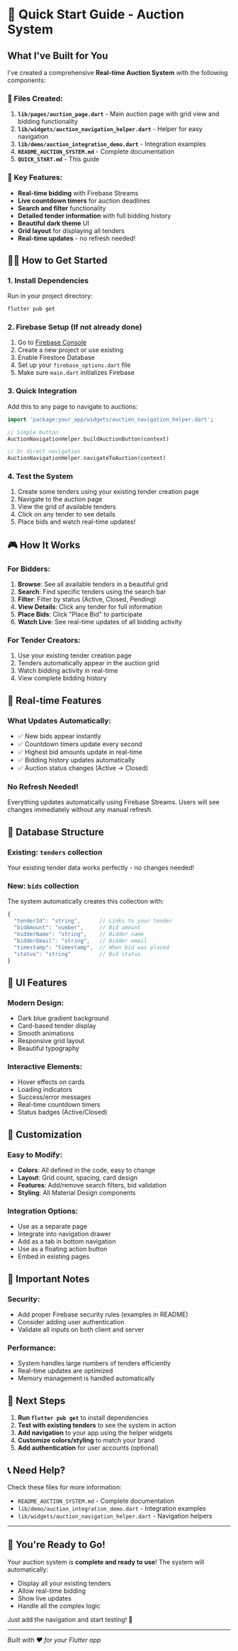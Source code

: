 # 🚀 Quick Start Guide - Auction System

## What I've Built for You

I've created a comprehensive **Real-time Auction System** with the following components:

### 📁 Files Created:
1. **`lib/pages/auction_page.dart`** - Main auction page with grid view and bidding functionality
2. **`lib/widgets/auction_navigation_helper.dart`** - Helper for easy navigation
3. **`lib/demo/auction_integration_demo.dart`** - Integration examples
4. **`README_AUCTION_SYSTEM.md`** - Complete documentation
5. **`QUICK_START.md`** - This guide

### 🎯 Key Features:
- **Real-time bidding** with Firebase Streams
- **Live countdown timers** for auction deadlines
- **Search and filter** functionality
- **Detailed tender information** with full bidding history
- **Beautiful dark theme** UI
- **Grid layout** for displaying all tenders
- **Real-time updates** - no refresh needed!

## 🏃‍♂️ How to Get Started

### 1. Install Dependencies
Run in your project directory:
```bash
flutter pub get
```

### 2. Firebase Setup (If not already done)
1. Go to [Firebase Console](https://console.firebase.google.com/)
2. Create a new project or use existing
3. Enable Firestore Database
4. Set up your `firebase_options.dart` file
5. Make sure `main.dart` initializes Firebase

### 3. Quick Integration
Add this to any page to navigate to auctions:

```dart
import 'package:your_app/widgets/auction_navigation_helper.dart';

// Simple button
AuctionNavigationHelper.buildAuctionButton(context)

// Or direct navigation
AuctionNavigationHelper.navigateToAuction(context)
```

### 4. Test the System
1. Create some tenders using your existing tender creation page
2. Navigate to the auction page
3. View the grid of available tenders
4. Click on any tender to see details
5. Place bids and watch real-time updates!

## 🎮 How It Works

### For Bidders:
1. **Browse**: See all available tenders in a beautiful grid
2. **Search**: Find specific tenders using the search bar
3. **Filter**: Filter by status (Active, Closed, Pending)
4. **View Details**: Click any tender for full information
5. **Place Bids**: Click "Place Bid" to participate
6. **Watch Live**: See real-time updates of all bidding activity

### For Tender Creators:
1. Use your existing tender creation page
2. Tenders automatically appear in the auction grid
3. Watch bidding activity in real-time
4. View complete bidding history

## 🔄 Real-time Features

### What Updates Automatically:
- ✅ New bids appear instantly
- ✅ Countdown timers update every second
- ✅ Highest bid amounts update in real-time
- ✅ Bidding history updates automatically
- ✅ Auction status changes (Active → Closed)

### No Refresh Needed!
Everything updates automatically using Firebase Streams. Users will see changes immediately without any manual refresh.

## 📱 Database Structure

### Existing: `tenders` collection
Your existing tender data works perfectly - no changes needed!

### New: `bids` collection
The system automatically creates this collection with:
```javascript
{
  "tenderId": "string",      // Links to your tender
  "bidAmount": "number",     // Bid amount
  "bidderName": "string",    // Bidder name
  "bidderEmail": "string",   // Bidder email
  "timestamp": "timestamp",  // When bid was placed
  "status": "string"         // Bid status
}
```

## 🎨 UI Features

### Modern Design:
- Dark blue gradient background
- Card-based tender display
- Smooth animations
- Responsive grid layout
- Beautiful typography

### Interactive Elements:
- Hover effects on cards
- Loading indicators
- Success/error messages
- Real-time countdown timers
- Status badges (Active/Closed)

## 🔧 Customization

### Easy to Modify:
- **Colors**: All defined in the code, easy to change
- **Layout**: Grid count, spacing, card design
- **Features**: Add/remove search filters, bid validation
- **Styling**: All Material Design components

### Integration Options:
- Use as a separate page
- Integrate into navigation drawer
- Add as a tab in bottom navigation
- Use as a floating action button
- Embed in existing pages

## 🚨 Important Notes

### Security:
- Add proper Firebase security rules (examples in README)
- Consider adding user authentication
- Validate all inputs on both client and server

### Performance:
- System handles large numbers of tenders efficiently
- Real-time updates are optimized
- Memory management is handled automatically

## 🎯 Next Steps

1. **Run `flutter pub get`** to install dependencies
2. **Test with existing tenders** to see the system in action
3. **Add navigation** to your app using the helper widgets
4. **Customize colors/styling** to match your brand
5. **Add authentication** for user accounts (optional)

## 📞 Need Help?

Check these files for more information:
- `README_AUCTION_SYSTEM.md` - Complete documentation
- `lib/demo/auction_integration_demo.dart` - Integration examples
- `lib/widgets/auction_navigation_helper.dart` - Navigation helpers

---

## 🎉 You're Ready to Go!

Your auction system is **complete and ready to use**! The system will automatically:
- Display all your existing tenders
- Allow real-time bidding
- Show live updates
- Handle all the complex logic

Just add the navigation and start testing! 🚀

---

*Built with ❤️ for your Flutter app*